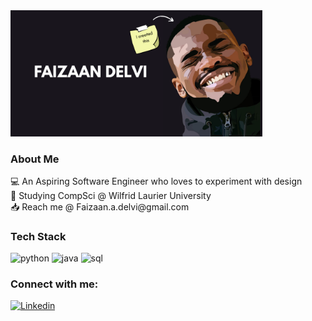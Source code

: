 <div>
  <img src="FaizaanDelvi.Banner (1).png" alt="css-in-readme" width="80%">
</div>

<h3>About Me</h3>
&#128187 An Aspiring Software Engineer who loves to experiment with design <br>
&#127979 Studying CompSci @ Wilfrid Laurier University <br>
&#128229 Reach me @ Faizaan.a.delvi@gmail.com <br>

<h3>Tech Stack</h3>
<p>
    <img alt="python" src="https://img.shields.io/badge/python-3670A0?style=for-the-badge&logo=python&logoColor=ffdd54" />
    <img alt="java" src="https://img.shields.io/badge/java-%23ED8B00.svg?style=for-the-badge&logo=openjdk&logoColor=white" />
    <img alt="sql" src="https://img.shields.io/badge/mysql-4479A1.svg?style=for-the-badge&logo=mysql&logoColor=white" />
<p>

<h3>Connect with me:</h3>
<p>
    <p><a href="https://www.linkedin.com/in/faizaan-delvi/"><img src="https://img.shields.io/badge/linkedin-%230077B5.svg?style=for-the-badge&logo=linkedin&logoColor=white" alt="Linkedin"></a></p>
</p>



    
